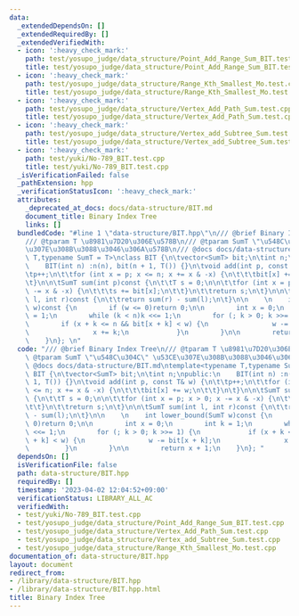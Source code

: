 ```yaml
---
data:
  _extendedDependsOn: []
  _extendedRequiredBy: []
  _extendedVerifiedWith:
  - icon: ':heavy_check_mark:'
    path: test/yosupo_judge/data_structure/Point_Add_Range_Sum_BIT.test.cpp
    title: test/yosupo_judge/data_structure/Point_Add_Range_Sum_BIT.test.cpp
  - icon: ':heavy_check_mark:'
    path: test/yosupo_judge/data_structure/Range_Kth_Smallest_Mo.test.cpp
    title: test/yosupo_judge/data_structure/Range_Kth_Smallest_Mo.test.cpp
  - icon: ':heavy_check_mark:'
    path: test/yosupo_judge/data_structure/Vertex_Add_Path_Sum.test.cpp
    title: test/yosupo_judge/data_structure/Vertex_Add_Path_Sum.test.cpp
  - icon: ':heavy_check_mark:'
    path: test/yosupo_judge/data_structure/Vertex_add_Subtree_Sum.test.cpp
    title: test/yosupo_judge/data_structure/Vertex_add_Subtree_Sum.test.cpp
  - icon: ':heavy_check_mark:'
    path: test/yuki/No-789_BIT.test.cpp
    title: test/yuki/No-789_BIT.test.cpp
  _isVerificationFailed: false
  _pathExtension: hpp
  _verificationStatusIcon: ':heavy_check_mark:'
  attributes:
    _deprecated_at_docs: docs/data-structure/BIT.md
    document_title: Binary Index Tree
    links: []
  bundledCode: "#line 1 \"data-structure/BIT.hpp\"\n/// @brief Binary Index Tree\n\
    /// @tparam T \u8981\u7D20\u306E\u578B\n/// @tparam SumT \"\u548C\u304C\" \u53CE\
    \u307E\u308B\u3088\u3046\u306A\u578B\n/// @docs docs/data-structure/BIT.md\ntemplate<typename\
    \ T,typename SumT = T>\nclass BIT {\n\tvector<SumT> bit;\n\tint n;\npublic:\n\
    \    BIT(int n) :n(n), bit(n + 1, T()) {}\n\tvoid add(int p, const T& w) {\n\t\
    \tp++;\n\t\tfor (int x = p; x <= n; x += x & -x) {\n\t\t\tbit[x] += w;\n\t\t}\n\
    \t}\n\n\tSumT sum(int p)const {\n\t\tT s = 0;\n\n\t\tfor (int x = p; x > 0; x\
    \ -= x & -x) {\n\t\t\ts += bit[x];\n\t\t}\n\t\treturn s;\n\t}\n\n\tSumT sum(int\
    \ l, int r)const {\n\t\treturn sum(r) - sum(l);\n\t}\n\n    \n    int lower_bound(SumT\
    \ w)const {\n        if (w <= 0)return 0;\n\n        int x = 0;\n        int k\
    \ = 1;\n        while (k < n)k <<= 1;\n        for (; k > 0; k >>= 1) {\n    \
    \        if (x + k <= n && bit[x + k] < w) {\n                w -= bit[x + k];\n\
    \                x += k;\n            }\n        }\n\n        return x + 1;\n\
    \    }\n}; \n"
  code: "/// @brief Binary Index Tree\n/// @tparam T \u8981\u7D20\u306E\u578B\n///\
    \ @tparam SumT \"\u548C\u304C\" \u53CE\u307E\u308B\u3088\u3046\u306A\u578B\n///\
    \ @docs docs/data-structure/BIT.md\ntemplate<typename T,typename SumT = T>\nclass\
    \ BIT {\n\tvector<SumT> bit;\n\tint n;\npublic:\n    BIT(int n) :n(n), bit(n +\
    \ 1, T()) {}\n\tvoid add(int p, const T& w) {\n\t\tp++;\n\t\tfor (int x = p; x\
    \ <= n; x += x & -x) {\n\t\t\tbit[x] += w;\n\t\t}\n\t}\n\n\tSumT sum(int p)const\
    \ {\n\t\tT s = 0;\n\n\t\tfor (int x = p; x > 0; x -= x & -x) {\n\t\t\ts += bit[x];\n\
    \t\t}\n\t\treturn s;\n\t}\n\n\tSumT sum(int l, int r)const {\n\t\treturn sum(r)\
    \ - sum(l);\n\t}\n\n    \n    int lower_bound(SumT w)const {\n        if (w <=\
    \ 0)return 0;\n\n        int x = 0;\n        int k = 1;\n        while (k < n)k\
    \ <<= 1;\n        for (; k > 0; k >>= 1) {\n            if (x + k <= n && bit[x\
    \ + k] < w) {\n                w -= bit[x + k];\n                x += k;\n   \
    \         }\n        }\n\n        return x + 1;\n    }\n}; "
  dependsOn: []
  isVerificationFile: false
  path: data-structure/BIT.hpp
  requiredBy: []
  timestamp: '2023-04-02 12:04:52+09:00'
  verificationStatus: LIBRARY_ALL_AC
  verifiedWith:
  - test/yuki/No-789_BIT.test.cpp
  - test/yosupo_judge/data_structure/Point_Add_Range_Sum_BIT.test.cpp
  - test/yosupo_judge/data_structure/Vertex_Add_Path_Sum.test.cpp
  - test/yosupo_judge/data_structure/Vertex_add_Subtree_Sum.test.cpp
  - test/yosupo_judge/data_structure/Range_Kth_Smallest_Mo.test.cpp
documentation_of: data-structure/BIT.hpp
layout: document
redirect_from:
- /library/data-structure/BIT.hpp
- /library/data-structure/BIT.hpp.html
title: Binary Index Tree
---
```

